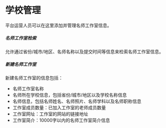 # 学校管理

平台运营人员可以在这里添加并管理名师工作室信息。

##### 名师工作室检索

允许通过省份/城市/地区、名师名称以及提交时间等信息来检索名师工作室信息。

##### 新建名师工作室

新建名师工作室的信息包括：

- 名师工作室名称
- 名师所在学校信息，包括省份/城市/地区以及学校名称信息
- 名师信息，包括名师姓名、名师照片、名师学科以及名师职称信息
- 工作室成员数量：已加入工作室的老师成员数量
- 工作室网址：工作室的网站的链接地址
- 工作室简介：10000字以内的名师工作室简介信息